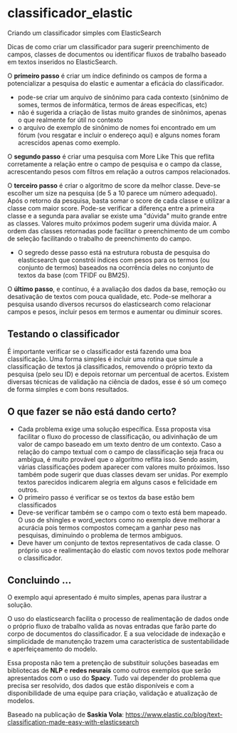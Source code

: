 # classificador_elastic
Criando um classificador simples com ElasticSearch

Dicas de como criar um classificador para sugerir preenchimento de campos, classes de documentos ou identificar fluxos de trabalho baseado em textos inseridos no ElasticSearch.

O <b>primeiro passo</b> é criar um índice definindo os campos de forma a potencializar a pesquisa do elastic e aumentar a eficácia do classificador.
- pode-se criar um arquivo de sinônimo para cada contexto (sinônimo de somes, termos de informática, termos de áreas específicas, etc)
- não é sugerida a criação de listas muito grandes de sinônimos, apenas o que realmente for útil no contexto
- o arquivo de exemplo de sinônimo de nomes foi encontrado em um fórum (vou resgatar e incluir o endereço aqui) e alguns nomes foram acrescidos apenas como exemplo.

O <b>segundo passo</b> é criar uma pesquisa com More Like This que reflita corretamente a relação entre o campo de pesquisa e o campo da classe, acrescentando pesos com filtros em relação a outros campos relacionados.

O <b>terceiro passo</b> é criar o algoritmo de score da melhor classe. Deve-se escolher um size na pesquisa (de 5 a 10 parece um número adequado). Após o retorno da pesquisa, basta somar o score de cada classe e utilizar a classe com maior score.
Pode-se verificar a diferença entre a primeira classe e a segunda para avaliar se existe uma "dúvida" muito grande entre as classes. Valores muito próximos podem sugerir uma dúvida maior. A ordem das classes retornadas pode facilitar o preenchimento de um combo de seleção facilitando o trabalho de preenchimento do campo.
- O segredo desse passo está na estrutura robusta de pesquisa do elasticsearch que constrói índices com pesos para os termos (ou conjunto de termos) baseados na ocorrência deles no conjunto de textos da base (com TFIDF ou BM25).

O <b>último passo</b>, e contínuo, é a avaliação dos dados da base, remoção ou desativação de textos com pouca qualidade, etc.
Pode-se melhorar a pesquisa usando diversos recursos do elasticsearch como relacionar campos e pesos, incluir pesos em termos e aumentar ou diminuir scores. 

## Testando o classificador
É importante verificar se o classificador está fazendo uma boa classificação. Uma forma simples é incluir uma rotina que simule a classificação de textos já classificados, removendo o próprio texto da pesquisa (pelo seu ID) e depois retornar um percentual de acertos. Existem diversas técnicas de validação na ciência de dados, esse é só um começo de forma simples e com bons resultados.

## O que fazer se não está dando certo?
- Cada problema exige uma solução específica. Essa proposta visa facilitar o fluxo do processo de classificação, ou adivinhação de um valor de campo baseado em um texto dentro de um contexto. Caso a relação do campo textual com o campo de classificação seja fraca ou ambígua, é muito provável que o algoritmo reflita isso. Sendo assim, várias classificações podem aparecer com valores muito próximos. Isso também pode sugerir que duas classes devam ser unidas. Por exemplo textos parecidos indicarem  alegria em alguns casos e felicidade em outros. 
- O primeiro passo é verificar se os textos da base estão bem classificados
- Deve-se verificar também se o campo com o texto está bem mapeado. O uso de shingles e word_vectors como no exemplo deve melhorar a acurácia pois termos compostos começam a ganhar peso nas pesquisas, diminuindo o problema de termos ambiguos.
- Deve haver um conjunto de textos representativos de cada classe. O próprio uso e realimentação do elastic com novos textos pode melhorar o classificador.

## Concluindo ...
O exemplo aqui apresentado é muito simples, apenas para ilustrar a solução. 

O uso do elasticsearch facilita o processo de realimentação de dados onde o próprio fluxo de trabalho valida as novas entradas que farão parte do corpo de documentos do classificador. E a sua velocidade de indexação e simplicidade de manutenção trazem uma característica de sustentabilidade e aperfeiçeamento do modelo.

Essa proposta não tem a pretenção de substituir soluções baseadas em bibliotecas de <b>NLP</b> e <b>redes neurais</b> como outros exemplos que serão apresentados com o uso do <b>Spacy</b>. Tudo vai depender do problema que precisa ser resolvido, dos dados que estão disponíveis e com a disponibilidade de uma equipe para criação, validação e atualização de modelos. 

Baseado na publicação de <b>Saskia Vola</b>: https://www.elastic.co/blog/text-classification-made-easy-with-elasticsearch
